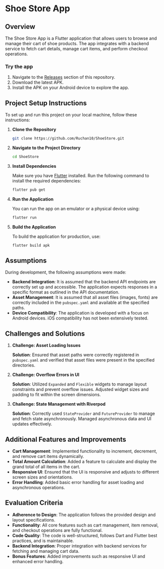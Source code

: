 # Shoe Store App

## Overview

The Shoe Store App is a Flutter application that allows users to browse and manage their cart of shoe products. The app integrates with a backend service to fetch cart details, manage cart items, and perform checkout operations.

### Try the app
1. Navigate to the [Releases](https://github.com/Ruchan10/ShoeStore/releases) section of this repository.  
2. Download the latest APK.  
3. Install the APK on your Android device to explore the app.


## Project Setup Instructions

To set up and run this project on your local machine, follow these instructions:

1. **Clone the Repository**

   ```bash
   git clone https://github.com/Ruchan10/ShoeStore.git
   ```

2. **Navigate to the Project Directory**

   ```bash
   cd ShoeStore
   ```

3. **Install Dependencies**

   Make sure you have [Flutter](https://flutter.dev/docs/get-started/install) installed. Run the following command to install the required dependencies:

   ```bash
   flutter pub get
   ```

4. **Run the Application**

   You can run the app on an emulator or a physical device using:

   ```bash
   flutter run
   ```

5. **Build the Application**

   To build the application for production, use:

   ```bash
   flutter build apk
   ```

## Assumptions

During development, the following assumptions were made:

- **Backend Integration**: It is assumed that the backend API endpoints are correctly set up and accessible. The application expects responses in a specific format as outlined in the API documentation.
- **Asset Management**: It is assumed that all asset files (images, fonts) are correctly included in the `pubspec.yaml` and available at the specified paths.
- **Device Compatibility**: The application is developed with a focus on Android devices. iOS compatibility has not been extensively tested.

## Challenges and Solutions

1. **Challenge: Asset Loading Issues**

   **Solution**: Ensured that asset paths were correctly registered in `pubspec.yaml` and verified that asset files were present in the specified directories.

2. **Challenge: Overflow Errors in UI**

   **Solution**: Utilized `Expanded` and `Flexible` widgets to manage layout constraints and prevent overflow issues. Adjusted widget sizes and padding to fit within the screen dimensions.

3. **Challenge: State Management with Riverpod**

   **Solution**: Correctly used `StateProvider` and `FutureProvider` to manage and fetch state asynchronously. Managed asynchronous data and UI updates effectively.

## Additional Features and Improvements

- **Cart Management**: Implemented functionality to increment, decrement, and remove cart items dynamically.
- **Total Amount Calculation**: Added a feature to calculate and display the grand total of all items in the cart.
- **Responsive UI**: Ensured that the UI is responsive and adjusts to different screen sizes and orientations.
- **Error Handling**: Added basic error handling for asset loading and asynchronous operations.

## Evaluation Criteria

- **Adherence to Design**: The application follows the provided design and layout specifications.
- **Functionality**: All core features such as cart management, item removal, and checkout operations are fully functional.
- **Code Quality**: The code is well-structured, follows Dart and Flutter best practices, and is maintainable.
- **Backend Integration**: Proper integration with backend services for fetching and managing cart data.
- **Bonus Features**: Added improvements such as responsive UI and enhanced error handling.

